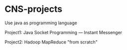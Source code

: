 # CNS-projects

Use java as programming language

Project1: Java Socket Programming — Instant Messenger

Project2: Hadoop MapReduce "from scratch"
